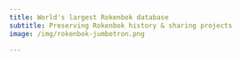 ```yaml
---
title: World's largest Rokenbok database
subtitle: Preserving Rokenbok history & sharing projects
image: /img/rokenbok-jumbotron.png

---
```


